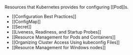 
Resources that Kubernetes provides for configuring [[Pod]]s.
- [[Configuration Best Practices]]
- [[ConfigMap]]
- [[Secret]]
- [[Liveness, Readiness, and Startup Probes]]
- [[Resource Management for Pods and Containers]]
- [[Organizing Cluster Access Using kubeconfig Files]]
- [[Resource Management for Windows nodes]]